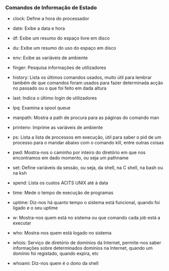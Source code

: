 <h3> Comandos de Informação de Estado </h3>

<!--ts--> 
* clock: Define a hora do processador
* date: Exibe a data e hora
* df: Exibe um resumo do espaço livre em disco
* du: Exibe um resumo do uso do espaço em disco
* env: Exibe as variáveis de ambiente
* finger: Pesquisa informações de utilizadores
* history: Lista os últimos comandos usados, muito útil para lembrar também de que comandos foram usados para fazer determinada acção no passado ou o que foi feito em dada altura

* last: Indica o último login de utilizadores
* lpq: Examina a spool queue
* manpath: Mostra a path de procura para as páginas do comando man
* printenv: Imprime as variáveis de ambiente
* ps: Lista a lista de processos em execução, útil para saber o pid de um processo para o mandar abaixo com o comando kill, entre outras coisas
* pwd: Mostra-nos o caminho por inteiro do diretório em que nos encontramos em dado momento, ou seja um pathname
* set: Define variáveis da sessão, ou seja, da shell, na C shell, na bash ou na ksh
* spend: Lista os custos ACITS UNIX até à data
* time: Mede o tempo de execução de programas
* uptime: Diz-nos há quanto tempo o sistema está funcional, quando foi ligado e o seu uptime
* w: Mostra-nos quem está no sistema ou que comando cada job está a executar
* who: Mostra-nos quem está logado no sistema
* whois: Serviço de diretório de domínios da Internet, permite-nos saber informações sobre determinados domínios na Internet, quando um domínio foi registado, quando expira, etc

* whoami: Diz-nos quem é o dono da shell
<!--te--> 
